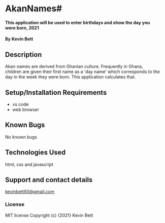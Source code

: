 # AkanNames#
#### This application will be used to enter birthdays and show the day you were born, 2021
#### By Kevin Bett
## Description
Akan names are derived from Ghanian culture. Frequently in Ghana, children are given their first name as a 'day name' which corresponds to the day in the week they were born. This application calculates that.
## Setup/Installation Requirements
* vs code
* web browser
## Known Bugs
No known bugs
## Technologies Used
html, css and javascript
## Support and contact details
kevinbett93@gmail.com
### License
MIT license
Copyright (c) {2021} Kevin Bett
  